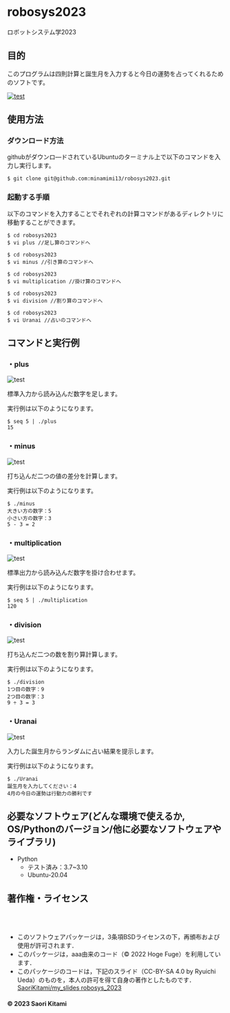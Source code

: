 # robosys2023
ロボットシステム学2023

## 目的
このプログラムは四則計算と誕生月を入力すると今日の運勢を占ってくれるためのソフトです。

[![test](https://github.com/minamimi13/robosys2023/actions/workflows/test_plus.yml/badge.svg)](https://github.com/minamimi13/robosys2023/actions/workflows/test_plus.yml)


## 使用方法

### ダウンロード方法
githubがダウンロ―ドされているUbuntuのターミナル上で以下のコマンドを入力し実行します。
~~~
$ git clone git@github.com:minamimi13/robosys2023.git
~~~

### 起動する手順
以下のコマンドを入力することでそれぞれの計算コマンドがあるディレクトリに移動することができます。
~~~
$ cd robosys2023
$ vi plus //足し算のコマンドへ
~~~
~~~
$ cd robosys2023
$ vi minus //引き算のコマンドへ
~~~
~~~
$ cd robosys2023
$ vi multiplication //掛け算のコマンドへ
~~~
~~~
$ cd robosys2023
$ vi division //割り算のコマンドへ
~~~
~~~
$ cd robosys2023
$ vi Uranai //占いのコマンドへ
~~~


## コマンドと実行例
### ・plus
![test](https://github.com/minamimi13/robosys2023/actions/workflows/test_plus.yml/badge.svg)

標準入力から読み込んだ数字を足します。

実行例は以下のようになります。
~~~
$ seq 5 | ./plus
15
~~~
### ・minus
![test](https://github.com/minamimi13/robosys2023/actions/workflows/test_minus.yml/badge.svg)

打ち込んだ二つの値の差分を計算します。

実行例は以下のようになります。
~~~
$ ./minus
大きい方の数字：5
小さい方の数字：3
5 - 3 = 2
~~~
### ・multiplication
![test](https://github.com/minamimi13/robosys2023/actions/workflows/test_multiplication.yml/badge.svg)

標準出力から読み込んだ数字を掛け合わせます。

実行例は以下のようになります。
~~~
$ seq 5 | ./multiplication
120
~~~
### ・division
![test](https://github.com/minamimi13/robosys2023/actions/workflows/test_division.yml/badge.svg)

打ち込んだ二つの数を割り算計算します。

実行例は以下のようになります。
~~~
$ ./division
1つ目の数字：9
2つ目の数字：3
9 ÷ 3 = 3
~~~
### ・Uranai
![test](https://github.com/minamimi13/robosys2023/actions/workflows/test_Uranai.yml/badge.svg)

入力した誕生月からランダムに占い結果を提示します。

実行例は以下のようになります。
~~~
$ ./Uranai
誕生月を入力してください：4
4月の今日の運勢は行動力の勝利です
~~~
## 必要なソフトウェア(どんな環境で使えるか, OS/Pythonのバージョン/他に必要なソフトウェアやライブラリ)
* Python
  * テスト済み：3.7~3.10
  * Ubuntu-20.04


## 著作権・ライセンス

<br><br>
* このソフトウェアパッケージは，3条項BSDライセンスの下，再頒布および使用が許可されます．
* このパッケージは，aaa由来のコード（© 2022 Hoge Fuge）を利用しています．
* このパッケージのコードは，下記のスライド（CC-BY-SA 4.0 by Ryuichi Ueda）のものを，本人の許可を得て自身の著作としたものです．[SaoriKitami/my_slides robosys_2023](https://github.com/SaoriKitami/my_slides/tree/master/robosys_2023)
#### © 2023 Saori Kitami
